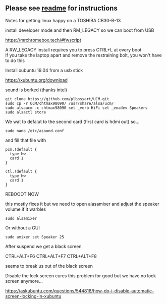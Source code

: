 ## Please see [readme](https://github.com/xriss/toshiba-swanky/blob/master/readme.md) for instructions

Notes for getting linux happy on a TOSHIBA CB30-B-13

install developer mode and then RM_LEGACY so we can boot from USB

https://mrchromebox.tech/#fwscript
 
A RW_LEGACY install requires you to press CTRL+L at every boot  
If you take the laptop apart and remove the restraining bolt, you won't have to do this

Install xubuntu 19.04 from a usb stick

https://xubuntu.org/download


sound is borked (thanks intel)

	git clone https://github.com/plbossart/UCM.git
	sudo cp -r UCM/chtmax98090/ /usr/share/alsa/ucm/
	sudo alsaucm -c chtmax98090 set _verb HiFi set _enadev Speakers
	sudo alsactl store

We wat to defalut to the second card (first card is hdmi out) so...

	sudo nano /etc/asound.conf

and fill that file with

	pcm.!default {
	  type hw
	  card 1
	}

	ctl.!default {
	  type hw
	  card 1
	}


REBOOOT NOW

this mostly fixes it but we need to open alasamixer and adjust the speaker volume if it warbles

	sudo alsamixer

Or without a GUI

	sudo amixer set Speaker 25


After suspend we get a black screen

CTRL+ALT+F6
CTRL+ALT+F7
CTRL+ALT+F8

seems to break us out of the black screen

Disable the lock screen cures this problem for good but we have no lock screen anymore...

https://askubuntu.com/questions/544818/how-do-i-disable-automatic-screen-locking-in-xubuntu



